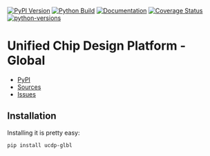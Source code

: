[![PyPI Version](https://badge.fury.io/py/ucdp-glbl.svg)](https://badge.fury.io/py/ucdp-glbl)
[![Python Build](https://github.com/nbiotcloud/ucdp-glbl/actions/workflows/main.yml/badge.svg)](https://github.com/nbiotcloud/ucdp-glbl/actions/workflows/main.yml)
[![Documentation](https://readthedocs.org/projects/ucdp-glbl/badge/?version=stable)](https://ucdp-glbl.readthedocs.io/en/stable/)
[![Coverage Status](https://coveralls.io/repos/github/nbiotcloud/ucdp-glbl/badge.svg?branch=main)](https://coveralls.io/github/nbiotcloud/ucdp-glbl?branch=main)
[![python-versions](https://img.shields.io/pypi/pyversions/ucdp-glbl.svg)](https://pypi.python.org/pypi/ucdp-glbl)

# Unified Chip Design Platform - Global

* [PyPI](https://pypi.org/project/ucdp-glbl/)
* [Sources](https://github.com/nbiotcloud/ucdp-glbl)
* [Issues](https://github.com/nbiotcloud/ucdp-glbl/issues)

## Installation

Installing it is pretty easy:

```bash
pip install ucdp-glbl
```
